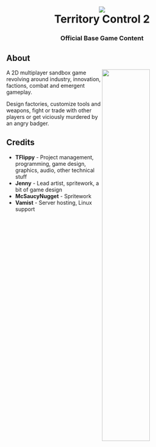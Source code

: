 <h1 align="center">
  <img src="https://imgur.com/h5UIsdl.png"><br>Territory Control 2
</h1>
<h3 align="center">Official Base Game Content</h3>
  
<h2>About</h2>
<img align="right" width="50%" src="https://imgur.com/HxCYht7.png">
<p>A 2D multiplayer sandbox game revolving around industry, innovation, factions, combat and emergent gameplay.</p>
<p>Design factories, customize tools and weapons, fight or trade with other players or get viciously murdered by an angry badger.</p>

<h2>Credits</h2>
<ul>
  <li><b>TFlippy</b> - Project management, programming, game design, graphics, audio, other technical stuff</li>
  <li><b>Jenny</b> - Lead artist, spritework, a bit of game design</li>
  <li><b>McSaucyNugget</b> - Spritework</li>
  <li><b>Vamist</b> - Server hosting, Linux support</li>
</ul>

